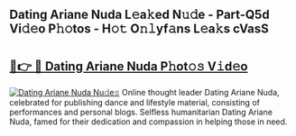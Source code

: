 ## Dating Ariane Nuda L𝚎a𝚔ed N𝚞𝚍e - Part-Q5d Vi𝚍𝚎o P𝚑𝚘tos - H𝚘𝚝 O𝚗𝚕yf𝚊ns L𝚎a𝚔s cVasS

# <h2><a href="http://kf8e4kk.oniu.top/?m=Dating+Ariane+Nuda">🔗👉 🔴 Dating Ariane Nuda P𝚑ot𝚘𝚜 V𝚒d𝚎o</a></h2>

[![Dating Ariane Nuda Nu𝚍e𝚜](https://i.imgur.com/0qMVB7G.gif)](http://kf8e4kk.oniu.top/?m=Dating+Ariane+Nuda)
Online thought leader Dating Ariane Nuda, celebrated for publishing dance and lifestyle material, consisting of performances and personal blogs. Selfless humanitarian Dating Ariane Nuda, famed for their dedication and compassion in helping those in need.  

